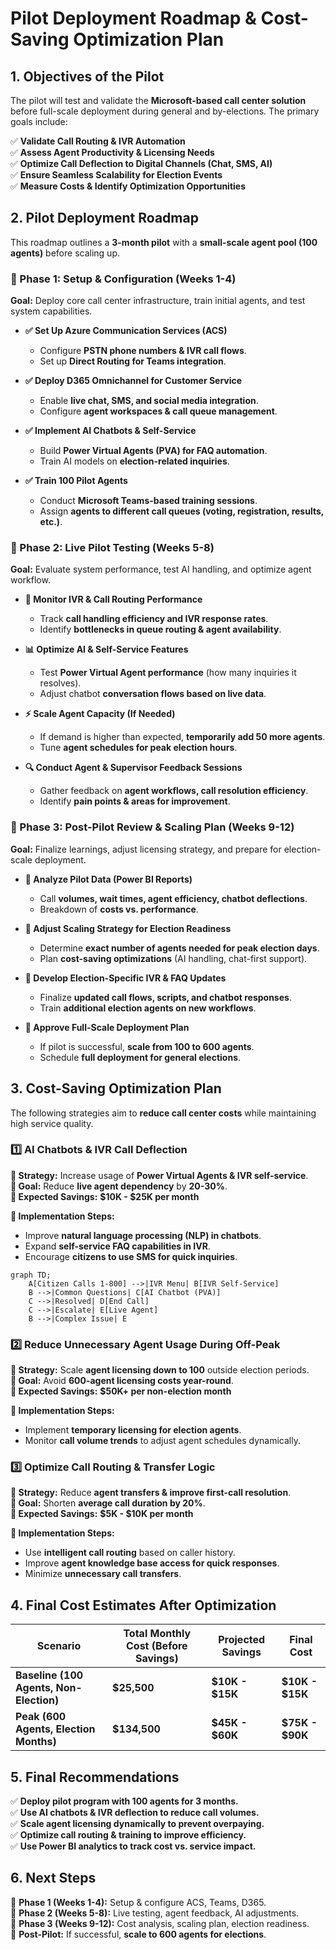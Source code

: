 
# **Pilot Deployment Roadmap & Cost-Saving Optimization Plan**

## **1. Objectives of the Pilot**

The pilot will test and validate the **Microsoft-based call center solution** before full-scale deployment during general and by-elections. The primary goals include:

✅ **Validate Call Routing & IVR Automation**  
✅ **Assess Agent Productivity & Licensing Needs**  
✅ **Optimize Call Deflection to Digital Channels (Chat, SMS, AI)**  
✅ **Ensure Seamless Scalability for Election Events**  
✅ **Measure Costs & Identify Optimization Opportunities**

## **2. Pilot Deployment Roadmap**

This roadmap outlines a **3-month pilot** with a **small-scale agent pool (100 agents)** before scaling up.

### **📌 Phase 1: Setup & Configuration (Weeks 1-4)**

**Goal:** Deploy core call center infrastructure, train initial agents, and test system capabilities.

- **✅ Set Up Azure Communication Services (ACS)**
  - Configure **PSTN phone numbers & IVR call flows**.
  - Set up **Direct Routing for Teams integration**.

- **✅ Deploy D365 Omnichannel for Customer Service**
  - Enable **live chat, SMS, and social media integration**.
  - Configure **agent workspaces & call queue management**.

- **✅ Implement AI Chatbots & Self-Service**
  - Build **Power Virtual Agents (PVA) for FAQ automation**.
  - Train AI models on **election-related inquiries**.

- **✅ Train 100 Pilot Agents**
  - Conduct **Microsoft Teams-based training sessions**.
  - Assign **agents to different call queues (voting, registration, results, etc.)**.

### **📌 Phase 2: Live Pilot Testing (Weeks 5-8)**

**Goal:** Evaluate system performance, test AI handling, and optimize agent workflow.

- **🔄 Monitor IVR & Call Routing Performance**
  - Track **call handling efficiency and IVR response rates**.
  - Identify **bottlenecks in queue routing & agent availability**.

- **📊 Optimize AI & Self-Service Features**
  - Test **Power Virtual Agent performance** (how many inquiries it resolves).
  - Adjust chatbot **conversation flows based on live data**.

- **⚡ Scale Agent Capacity (If Needed)**
  - If demand is higher than expected, **temporarily add 50 more agents**.
  - Tune **agent schedules for peak election hours**.

- **🔍 Conduct Agent & Supervisor Feedback Sessions**
  - Gather feedback on **agent workflows, call resolution efficiency**.
  - Identify **pain points & areas for improvement**.

### **📌 Phase 3: Post-Pilot Review & Scaling Plan (Weeks 9-12)**

**Goal:** Finalize learnings, adjust licensing strategy, and prepare for election-scale deployment.

- **📌 Analyze Pilot Data (Power BI Reports)**
  - Call **volumes, wait times, agent efficiency, chatbot deflections**.
  - Breakdown of **costs vs. performance**.

- **📌 Adjust Scaling Strategy for Election Readiness**
  - Determine **exact number of agents needed for peak election days**.
  - Plan **cost-saving optimizations** (AI handling, chat-first support).

- **📌 Develop Election-Specific IVR & FAQ Updates**
  - Finalize **updated call flows, scripts, and chatbot responses**.
  - Train **additional election agents on new workflows**.

- **📌 Approve Full-Scale Deployment Plan**
  - If pilot is successful, **scale from 100 to 600 agents**.
  - Schedule **full deployment for general elections**.

## **3. Cost-Saving Optimization Plan**

The following strategies aim to **reduce call center costs** while maintaining high service quality.

### **1️⃣ AI Chatbots & IVR Call Deflection**

**🔹 Strategy:** Increase usage of **Power Virtual Agents & IVR self-service**.  
**🔹 Goal:** Reduce **live agent dependency** by **20-30%**.  
**🔹 Expected Savings:** **$10K - $25K per month**  

**📌 Implementation Steps:**

- Improve **natural language processing (NLP) in chatbots**.
- Expand **self-service FAQ capabilities in IVR**.
- Encourage **citizens to use SMS for quick inquiries**.

```mermaid
graph TD;
    A[Citizen Calls 1-800] -->|IVR Menu| B[IVR Self-Service]
    B -->|Common Questions| C[AI Chatbot (PVA)]
    C -->|Resolved| D[End Call]
    C -->|Escalate| E[Live Agent]
    B -->|Complex Issue| E
```

### **2️⃣ Reduce Unnecessary Agent Usage During Off-Peak**

**🔹 Strategy:** Scale **agent licensing down to 100** outside election periods.  
**🔹 Goal:** Avoid **600-agent licensing costs year-round**.  
**🔹 Expected Savings:** **$50K+ per non-election month**  

**📌 Implementation Steps:**

- Implement **temporary licensing for election agents**.
- Monitor **call volume trends** to adjust agent schedules dynamically.

### **3️⃣ Optimize Call Routing & Transfer Logic**

**🔹 Strategy:** Reduce **agent transfers & improve first-call resolution**.  
**🔹 Goal:** Shorten **average call duration by 20%**.  
**🔹 Expected Savings:** **$5K - $10K per month**  

**📌 Implementation Steps:**

- Use **intelligent call routing** based on caller history.
- Improve **agent knowledge base access for quick responses**.
- Minimize **unnecessary call transfers**.

## **4. Final Cost Estimates After Optimization**

| **Scenario**                          | **Total Monthly Cost (Before Savings)** | **Projected Savings** | **Final Cost** |
|--------------------------------------|----------------------------------|------------------|----------------|
| **Baseline (100 Agents, Non-Election)** | **$25,500** | **$10K - $15K** | **$10K - $15K** |
| **Peak (600 Agents, Election Months)** | **$134,500** | **$45K - $60K** | **$75K - $90K** |

## **5. Final Recommendations**

✅ **Deploy pilot program with 100 agents for 3 months.**  
✅ **Use AI chatbots & IVR deflection to reduce call volumes.**  
✅ **Scale agent licensing dynamically to prevent overpaying.**  
✅ **Optimize call routing & training to improve efficiency.**  
✅ **Use Power BI analytics to track cost vs. service impact.**  

## **6. Next Steps**

📌 **Phase 1 (Weeks 1-4):** Setup & configure ACS, Teams, D365.  
📌 **Phase 2 (Weeks 5-8):** Live testing, agent feedback, AI adjustments.  
📌 **Phase 3 (Weeks 9-12):** Cost analysis, scaling plan, election readiness.  
📌 **Post-Pilot:** If successful, **scale to 600 agents for elections**.
